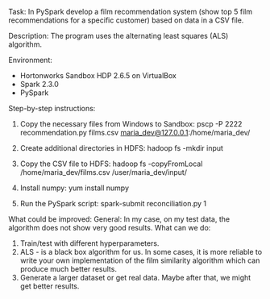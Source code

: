 Task:
In PySpark develop a film recommendation system (show top 5 film recommendations for a specific customer) based on data in a CSV file.

Description:
The program uses the alternating least squares (ALS) algorithm.

Environment:
- Hortonworks Sandbox HDP 2.6.5 on VirtualBox
- Spark 2.3.0
- PySpark

Step-by-step instructions:
1. Copy the necessary files from Windows to Sandbox:
pscp -P 2222 recommendation.py films.csv maria_dev@127.0.0.1:/home/maria_dev/

2. Create additional directories in HDFS:
hadoop fs -mkdir input

3. Copy the CSV file to HDFS:
hadoop fs -copyFromLocal /home/maria_dev/films.csv /user/maria_dev/input/

4. Install numpy:
yum install numpy

5. Run the PySpark script:
spark-submit reconciliation.py 1

What could be improved:
General:
In my case, on my test data, the algorithm does not show very good results. What can we do:
1. Train/test with different hyperparameters.
2. ALS - is a black box algorithm for us. In some cases, it is more reliable to write your own implementation of the film similarity algorithm which can produce much better results.
3. Generate a larger dataset or get real data. Maybe after that, we might get better results.